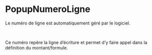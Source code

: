 # PopupNumeroLigne


Le numéro de ligne est automatiquement géré 
 par le logiciel.


 


Ce numéro repère la ligne d’écriture et permet 
 d’y faire appel dans la définition du montant/formule.


